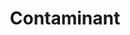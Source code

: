 ---
ep: 093
title: "Contaminant"
imglink: "https://live.staticflickr.com/65535/50998427522_110b20d736_o.jpg"
thumbnail: "https://live.staticflickr.com/65535/50998427522_3e166cee2e_q.jpg"
alt: "A bathtub seen from the side. There is purple mold coming up from the side with the tap, presumably from the drain."
name: "Ida"
---